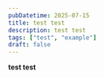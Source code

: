 ```yaml
---
pubDatetime: 2025-07-15
title: test test
description: test test
tags: ["test", "example"]
draft: false
---
```



**test test**